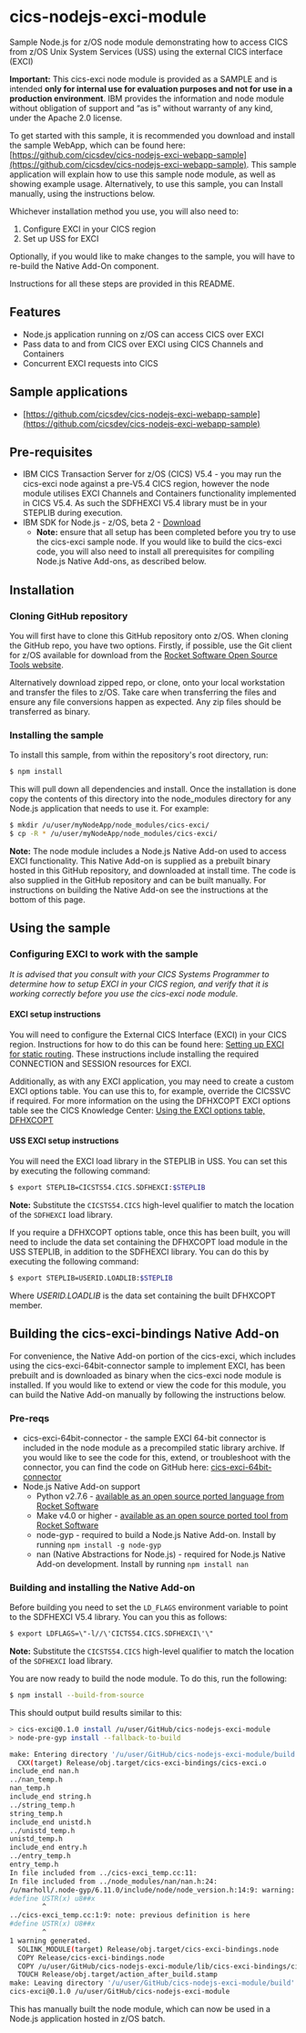 # cics-nodejs-exci-module
Sample Node.js for z/OS node module demonstrating how to access CICS from z/OS Unix System Services (USS) using the external CICS interface (EXCI)

__Important:__ This cics-exci node module is provided as a SAMPLE and is intended __only for internal use for evaluation purposes and not for use in a production environment__. IBM provides the information and node module without obligation of support and “as is” without warranty of any kind, under the Apache 2.0 license.

To get started with this sample, it is recommended you download and install the sample WebApp, which can be found here: [https://github.com/cicsdev/cics-nodejs-exci-webapp-sample](https://github.com/cicsdev/cics-nodejs-exci-webapp-sample). This sample application will explain how to use this sample node module, as well as showing example usage. Alternatively, to use this sample, you can Install manually, using the instructions below.

Whichever installation method you use, you will also need to:
1.	Configure EXCI in your CICS region
1.	Set up USS for EXCI

Optionally, if you would like to make changes to the sample, you will have to re-build the Native Add-On component.

Instructions for all these steps are provided in this README.

## Features
* Node.js application running on z/OS can access CICS over EXCI
* Pass data to and from CICS over EXCI using CICS Channels and Containers
* Concurrent EXCI requests into CICS

## Sample applications
* [https://github.com/cicsdev/cics-nodejs-exci-webapp-sample](https://github.com/cicsdev/cics-nodejs-exci-webapp-sample)

## Pre-requisites
* IBM CICS Transaction Server for z/OS (CICS) V5.4 - you may run the cics-exci node against a pre-V5.4 CICS region, however the node module utilises EXCI Channels and Containers functionality implemented in CICS V5.4. As such the SDFHEXCI V5.4 library must be in your STEPLIB during execution.
* IBM SDK for Node.js - z/OS, beta 2 - [Download](https://developer.ibm.com/node/sdk/ztp/)
  * __Note:__ ensure that all setup has been completed before you try to use the cics-exci sample node. If you would like to build the cics-exci code, you will also need to install all prerequisites for compiling Node.js Native Add-ons, as described below. 

## Installation

### Cloning GitHub repository

You will first have to clone this GitHub repository onto z/OS. When cloning the GitHub repo, you have two options. Firstly, if possible, use the Git client for z/OS available for download from the [Rocket Software Open Source Tools website](http://www.rocketsoftware.com/zos-open-source/tools).

Alternatively download zipped repo, or clone, onto your local workstation and transfer the files to z/OS. Take care when transferring the files and ensure any file conversions happen as expected. Any zip files should be transferred as binary.

### Installing the sample

To install this sample, from within the repository's root directory, run:

```bash
$ npm install
```

This will pull down all dependencies and install. Once the installation is done copy the contents of this directory into the node_modules directory for any Node.js application that needs to use it. For example:

```bash
$ mkdir /u/user/myNodeApp/node_modules/cics-exci/
$ cp -R * /u/user/myNodeApp/node_modules/cics-exci/
```

__Note:__ The node module includes a Node.js Native Add-on used to access EXCI functionality. This Native Add-on is supplied as a prebuilt binary hosted in this GitHub repository, and downloaded at install time. The code is also supplied in the GitHub repository and can be built manually. For instructions on building the Native Add-on see the instructions at the bottom of this page.

## Using the sample

### Configuring EXCI to work with the sample

*It is advised that you consult with your CICS Systems Programmer to determine how to setup EXCI in your CICS region, and verify that it is working correctly before you use the cics-exci node module.*

#### EXCI setup instructions

You will need to configure the External CICS Interface (EXCI) in your CICS region. Instructions for how to do this can be found here: [Setting up EXCI for static routing](https://www.ibm.com/support/knowledgecenter/en/SSGMCP_5.4.0/configuring/interfaces/dfhtm_staticrouting.html). These instructions include installing the required CONNECTION and SESSION resources for EXCI.

Additionally, as with any EXCI application, you may need to create a custom EXCI options table. You can use this to, for example, override the CICSSVC if required. For more information on the using the DFHXCOPT EXCI options table see the CICS Knowledge Center: [Using the EXCI options table, DFHXCOPT](https://www.ibm.com/support/knowledgecenter/en/SSGMCP_5.4.0/configuring/interfaces/dfhtmf0.html)

#### USS EXCI setup instructions

You will need the EXCI load library in the STEPLIB in USS. You can set this by executing the following command:

```bash
$ export STEPLIB=CICSTS54.CICS.SDFHEXCI:$STEPLIB
```

__Note:__ Substitute the `CICSTS54.CICS` high-level qualifier to match the location of the `SDFHEXCI` load library.

If you require a DFHXCOPT options table, once this has been built, you will need to include the data set containing the DFHXCOPT load module in the USS STEPLIB, in addition to the SDFHEXCI library. You can do this by executing the following command:

```bash
$ export STEPLIB=USERID.LOADLIB:$STEPLIB
```

Where *USERID.LOADLIB* is the data set containing the built DFHXCOPT member.

## Building the cics-exci-bindings Native Add-on
For convenience, the Native Add-on portion of the cics-exci, which includes using the cics-exci-64bit-connector sample to implement EXCI, has been prebuilt and is downloaded as binary when the cics-exci node module is installed. If you would like to extend or view the code for this module, you can build the Native Add-on manually by following the instructions below.

### Pre-reqs
* cics-exci-64bit-connector - the sample EXCI 64-bit connector is included in the node module as a precompiled static library archive. If you would like to see the code for this, extend, or troubleshoot with the connector, you can find the code on GitHub here: [cics-exci-64bit-connector](https://github.com/cicsdev/cics-exci-64bit-connector)
* Node.js Native Add-on support
  * Python v2.7.6 - [available as an open source ported language from Rocket Software](http://www.rocketsoftware.com/zos-open-source)
  * Make v4.0 or higher - [available as an open source ported tool from Rocket Software](http://www.rocketsoftware.com/zos-open-source/tools)
  * node-gyp - required to build a Node.js Native Add-on. Install by running `npm install -g node-gyp`
  * nan (Native Abstractions for Node.js) - required for Node.js Native Add-on development. Install by running `npm install nan`

### Building and installing the Native Add-on

Before building you need to set the `LD_FLAGS` environment variable to point to the SDFHEXCI V5.4 library. You can you this as follows:

```bash
$ export LDFLAGS=\"-l//\'CICTS54.CICS.SDFHEXCI\'\"
```

__Note:__ Substitute the `CICSTS54.CICS` high-level qualifier to match the location of the `SDFHEXCI` load library.

You are now ready to build the node module. To do this, run the following:

```bash
$ npm install --build-from-source
```
This should output build results similar to this:

```bash
> cics-exci@0.1.0 install /u/user/GitHub/cics-nodejs-exci-module
> node-pre-gyp install --fallback-to-build

make: Entering directory '/u/user/GitHub/cics-nodejs-exci-module/build'
  CXX(target) Release/obj.target/cics-exci-bindings/cics-exci.o
include_end nan.h
../nan_temp.h
nan_temp.h
include_end string.h
../string_temp.h
string_temp.h
include_end unistd.h
../unistd_temp.h
unistd_temp.h
include_end entry.h
../entry_temp.h
entry_temp.h
In file included from ../cics-exci_temp.cc:11:
In file included from ../node_modules/nan/nan.h:24:
/u/marholl/.node-gyp/6.11.0/include/node/node_version.h:14:9: warning: 'USTR' macro redefined [-Wmacro-redefined]
#define USTR(x) u8##x
        ^
../cics-exci_temp.cc:1:9: note: previous definition is here
#define USTR(x) U8##x
        ^
1 warning generated.
  SOLINK_MODULE(target) Release/obj.target/cics-exci-bindings.node
  COPY Release/cics-exci-bindings.node
  COPY /u/user/GitHub/cics-nodejs-exci-module/lib/cics-exci-bindings/cics-exci-bindings.node
  TOUCH Release/obj.target/action_after_build.stamp
make: Leaving directory '/u/user/GitHub/cics-nodejs-exci-module/build'
cics-exci@0.1.0 /u/user/GitHub/cics-nodejs-exci-module
```
This has manually built the node module, which can now be used in a Node.js application hosted in z/OS batch.
